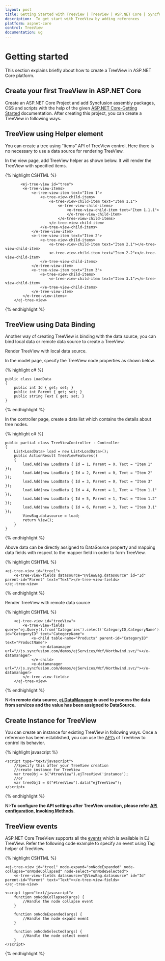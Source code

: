 ```yaml
---
layout: post
title: Getting Started with TreeView | TreeView | ASP.NET Core | Syncfusion
description:  To get start with TreeView by adding references
platform: aspnet-core
control: TreeView
documentation: ug
---
```


# Getting started	

This section explains briefly about how to create a TreeView in ASP.NET Core platform.

## Create your first TreeView in ASP.NET Core

Create an ASP.NET Core Project and add Syncfusion assembly packages, CSS and scripts with the help of the given [ASP.NET Core-Getting Started](https://help.syncfusion.com/aspnet-core/getting-started) documentation. After creating this project, you can create a TreeView in following ways.

## TreeView using Helper element

You can create a tree using “Items” API of TreeView control. Here there is no necessary to use a data source for rendering TreeView. 

In the view page, add TreeView helper as shown below. It will render the TreeView with specified items.
    
  {% highlight CSHTML %}

           <ej-tree-view id="tree">
            <e-tree-view-items>
                <e-tree-view-item text="Item 1">
                    <e-tree-view-child-items>
                        <e-tree-view-child-item text="Item 1.1">
                            <e-tree-view-child-items>
                                <e-tree-view-child-item text="Item 1.1.1">
                                </e-tree-view-child-item>
                            </e-tree-view-child-items>
                        </e-tree-view-child-item>               
                    </e-tree-view-child-items>
                </e-tree-view-item>
                <e-tree-view-item text="Item 2">
                    <e-tree-view-child-items>
                        <e-tree-view-child-item text="Item 2.1"></e-tree-view-child-item>
                        <e-tree-view-child-item text="Item 2.2"></e-tree-view-child-item>                
                    </e-tree-view-child-items>
                </e-tree-view-item>
                <e-tree-view-item text="Item 3">
                    <e-tree-view-child-items>
                        <e-tree-view-child-item text="Item 3.1"></e-tree-view-child-item>               
                    </e-tree-view-child-items>
                </e-tree-view-item>       
            </e-tree-view-items>
        </ej-tree-view>
                
  {% endhighlight %}       
    
## TreeView using Data Binding

Another way of creating TreeView is binding with the data source, you can bind local data or remote data source to create a TreeView. 

Render TreeView with local data source.

In the model page, specify the TreeView node properties as shown below.
    
    

  {% highlight c# %}

    public class LoadData
    {
        public int Id { get; set; }
        public int Parent { get; set; }
        public string Text { get; set; }
    }
    
   {% endhighlight %}
    
    
    
In the controller page, create a data list which contains the details about tree nodes.
    
    
    
   {% highlight c# %}

    public partial class TreeViewController : Controller
    {
        List<LoadData> load = new List<LoadData>();
        public ActionResult TreeViewFeatures()
        {
            load.Add(new LoadData { Id = 1, Parent = 0, Text = "Item 1" });
            load.Add(new LoadData { Id = 2, Parent = 0, Text = "Item 2" });
            load.Add(new LoadData { Id = 3, Parent = 0, Text = "Item 3" });
            load.Add(new LoadData { Id = 4, Parent = 1, Text = "Item 1.1" });
            load.Add(new LoadData { Id = 5, Parent = 1, Text = "Item 1.2" });
            load.Add(new LoadData { Id = 6, Parent = 3, Text = "Item 3.1" });
            ViewBag.datasource = load;
            return View();
        }
    }
    
   {% endhighlight %}
    
    
    
Above data can be directly assigned to DataSource property and mapping data fields with respect to the mapper field in order to form TreeView.
    
    
    
  {% highlight CSHTML %}
    
    <ej-tree-view id="tree1">
        <e-tree-view-fields datasource="@ViewBag.datasource" id="Id" parent-id="Parent" text="Text"></e-tree-view-fields>
    </ej-tree-view>
    
  {% endhighlight %}
    
    
    
Render TreeView with remote data source
    
    
    
{% highlight CSHTML %}

        <ej-tree-view id="treeView">
            <e-tree-view-fields query="ej.Query().from('Categories').select('CategoryID,CategoryName').take(3)" id="CategoryID" text="CategoryName">
                <e-child table-name="Products" parent-id="CategoryID" text="ProductName">
                    <e-datamanager url="//js.syncfusion.com/demos/ejServices/Wcf/Northwind.svc/"></e-datamanager>
                </e-child>
                <e-datamanager url="//js.syncfusion.com/demos/ejServices/Wcf/Northwind.svc/"></e-datamanager>
            </e-tree-view-fields>
        </ej-tree-view>  
            
{% endhighlight %}
    
    
    
N>**In remote data source, [ej.DataManager](http://helpjs.syncfusion.com/js/api/ejdatamanager) is used to process the data from services and the value has been assigned to DataSource.**

## Create Instance for TreeView

You can create an instance for existing TreeView in following ways. Once a reference has been established, you can use the [API’s](http://help.syncfusion.com/js/api/ejtreeview) of TreeView to control its behavior.
    
        
   {% highlight javascript %}
    
    <script type="text/javascript">
        //Specify this after your TreeView creation
        //create instance for TreeView
        var treeObj = $("#treeView").ejTreeView('instance');
        //or
        var treeObj1 = $("#treeView").data("ejTreeView");
    </script>
    
   {% endhighlight %}
    
    
    
N>**To configure the API settings after TreeView creation, please refer [API configuration](http://help.syncfusion.com/js/api-configuration), [Invoking Methods](http://help.syncfusion.com/js/invoking-methods)**.
 
## TreeView events

ASP.NET Core TreeView supports all the [events](http://help.syncfusion.com/js/api/ejtreeview#events) which is available in EJ TreeView. Refer the following code example to specify an event using Tag helper of TreeView.
    
   
   {% highlight CSHTML %}
    
    <ej-tree-view id="tree1" node-expand="onNodeExpanded" node-collapse="onNodeCollapsed" node-select="onNodeSelected">
        <e-tree-view-fields datasource="@ViewBag.datasource" id="Id" parent-id="Parent" text="Text"></e-tree-view-fields>
    </ej-tree-view>
    
    <script type="text/javascript">
        function onNodeCollapsed(args) {
            //Handle the node collapse event
        }
    
        function onNodeExpanded(args) {
            //Handle the node expand event
        }
    
        function onNodeSelected(args) {
            //Handle the node select event
        }
    </script>
    
   {% endhighlight %}
    
    
 